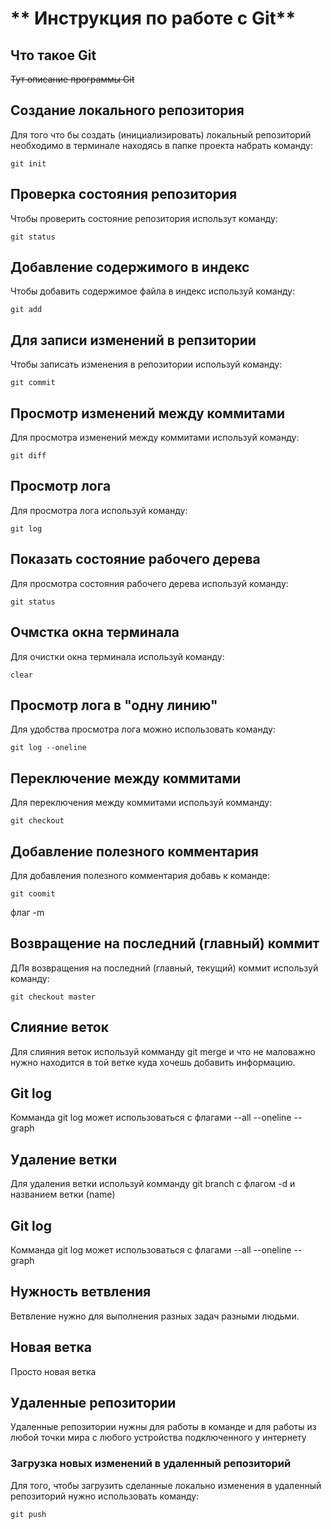 # ** Инструкция по работе с Git**
## Что такое Git

~~Тут описание программы Git~~

## Создание локального репозитория

Для того что бы создать (инициализировать) локальный репозиторий необходимо в терминале находясь в папке проекта набрать команду:

    git init

 ## Проверка состояния репозитория

 Чтобы проверить состояние репозитория использут команду:

    git status

## Добавление содержимого в индекс

Чтобы добавить содержимое файла в индекс используй команду:

    git add

## Для записи изменений в репзитории

Чтобы записать изменения в репозитории используй команду:

    git commit

## Просмотр изменений между коммитами

Для просмотра изменений между коммитами используй команду:

    git diff

## Просмотр лога

Для просмотра лога используй команду:

    git log

 ## Показать состояние рабочего дерева

 Для просмотра состояния рабочего дерева используй команду:

    git status

## Очмстка окна терминала 

Для очистки окна терминала используй команду:

    clear

## Просмотр лога в "одну линию"

Для удобства просмотра лога можно использовать команду:

    git log --oneline

## Переключение между коммитами

Для переключения между коммитами используй комманду:

    git checkout

 ## Добавление полезного комментария

 Для добавления полезного комментария добавь к команде:

    git coomit
флаг
    -m

## Возвращение на последний (главный) коммит

ДЛя возвращения на последний (главный, текущий) коммит используй команду:

    git checkout master

## Слияние веток
Для слияния веток используй комманду git merge и что не маловажно нужно находится в той ветке куда хочешь добавить информацию.

## Git log

Комманда git log может использоваться с флагами
--all
--oneline
--graph
## Удаление ветки

Для удаления ветки используй комманду git branch с флагом -d и названием ветки (name)

## Git log
Комманда git log может использоваться с флагами 
    --all
    --oneline
    --graph

## Нужность ветвления
Ветвление нужно для выполнения разных задач разными людьми.
      
## Новая ветка
Просто новая ветка

## Удаленные репозитории

Удаленные репозитории нужны для работы в команде и для работы из любой точки мира с любого устройства подключенного у интернету

### Загрузка новых изменений в удаленный репозиторий

Для того, чтобы загрузить сделанные локально изменения в удаленный репозиторий нужно использовать команду:

    git push

    